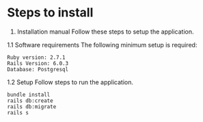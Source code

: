 # Steps to install

1. Installation manual
Follow these steps to setup the application.

  1.1 Software requirements
    The following minimum setup is required:

    Ruby version: 2.7.1
    Rails Version: 6.0.3
    Database: Postgresql

  1.2 Setup
    Follow steps to run the application.

    bundle install
    rails db:create
    rails db:migrate
    rails s
